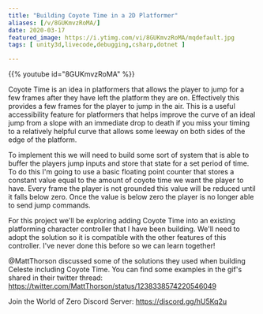 ```yaml
---
title: "Building Coyote Time in a 2D Platformer"
aliases: [/v/8GUKmvzRoMA/]
date: 2020-03-17
featured_image: https://i.ytimg.com/vi/8GUKmvzRoMA/mqdefault.jpg
tags: [ unity3d,livecode,debugging,csharp,dotnet ]

---
```


{{% youtube id="8GUKmvzRoMA" %}}

Coyote Time is an idea in platformers that allows the player to jump for a few frames after they have left the platform they are on. Effectively this provides a few frames for the player to jump in the air. This is a useful accessibility feature for platformers that helps improve the curve of an ideal jump from a slope with an immediate drop to death if you miss your timing to a relatively helpful curve that allows some leeway on both sides of the edge of the platform.

To implement this we will need to build some sort of system that is able to buffer the players jump inputs and store that state for a set period of time. To do this I'm going to use a basic floating point counter that stores a constant value equal to the amount of coyote time we want the player to have. Every frame the player is not grounded this value will be reduced until it falls below zero. Once the value is below zero the player is no longer able to send jump commands.

For this project we'll be exploring adding Coyote Time into an existing platforming character controller that I have been building. We'll need to adopt the solution so it is compatible with the other features of this controller. I've never done this before so we can learn together! 

@MattThorson discussed some of the solutions they used when building Celeste including Coyote Time. You can find some examples in the gif's shared in their twitter thread: https://twitter.com/MattThorson/status/1238338574220546049

Join the World of Zero Discord Server: https://discord.gg/hU5Kq2u